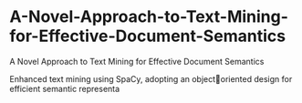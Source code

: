 # A-Novel-Approach-to-Text-Mining-for-Effective-Document-Semantics
A Novel Approach to Text Mining for Effective Document Semantics

Enhanced text mining using SpaCy, adopting an objectoriented design for efficient semantic representa
